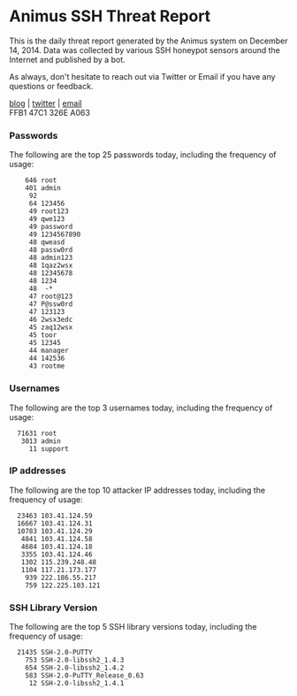 # Animus SSH Threat Report

This is the daily threat report generated by the Animus system on December 14, 2014. Data was collected by various SSH honeypot sensors around the Internet and published by a bot.  

As always, don't hesitate to reach out via Twitter or Email if you have any questions or feedback.  

[blog](http://morris.guru) | [twitter](https://twitter.com/andrew___morris) | [email](mailto:andrew@morris.guru)  
FFB1 47C1 326E A063  
### Passwords
The following are the top 25 passwords today, including the frequency of usage:
```
    646 root
    401 admin
     92 
     64 123456
     49 root123
     49 qwe123
     49 password
     49 1234567890
     48 qweasd
     48 passw0rd
     48 admin123
     48 1qaz2wsx
     48 12345678
     48 1234
     48  -*
     47 root@123
     47 P@ssw0rd
     47 123123
     46 2wsx3edc
     45 zaq12wsx
     45 toor
     45 12345
     44 manager
     44 142536
     43 rootme
```

### Usernames
The following are the top 3 usernames today, including the frequency of usage:
```
  71631 root
   3013 admin
     11 support
```

### IP addresses
The following are the top 10 attacker IP addresses today, including the frequency of usage:
```
  23463 103.41.124.59
  16667 103.41.124.31
  10783 103.41.124.29
   4841 103.41.124.58
   4684 103.41.124.18
   3355 103.41.124.46
   1302 115.239.248.48
   1104 117.21.173.177
    939 222.186.55.217
    759 122.225.103.121
```

### SSH Library Version
The following are the top 5 SSH library versions today, including the frequency of usage:
```
  21435 SSH-2.0-PUTTY
    753 SSH-2.0-libssh2_1.4.3
    654 SSH-2.0-libssh2_1.4.2
    583 SSH-2.0-PuTTY_Release_0.63
     12 SSH-2.0-libssh2_1.4.1
```
